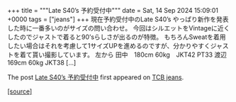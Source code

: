 +++
title = """Late S40’s 予約受付中"""
date = Sat, 14 Sep 2024 15:09:01 +0000
tags = ["jeans"]
+++
現在予約受付中のLate S40’s やっぱり新作を発表した時に一番多いのがサイズの問い合わせ。 今回はシルエットをVintageに近くしたのでジャストで着ると90’sらしさが出るのが特徴。 もちろんSweatを着用したい場合はそれを考慮して1サイズUPを進めるのですが、分かりやすくジャストを着て貰い撮影しています。 左から 田中　180cm 60kg　JKT42 PT33 渡辺　169cm 60kg JKT38 \[…\]

The post [Late S40’s 予約受付中](http://tcbjeans.com/2024/09/15/49112) first appeared on [TCB jeans](http://tcbjeans.com).

[[source]](http://tcbjeans.com/2024/09/15/49112)
